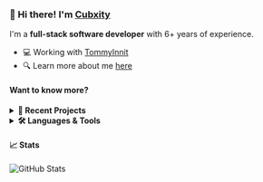 ### 👋 Hi there! I'm [Cubxity](https://cubxity.dev)

I'm a **full-stack software developer** with 6+ years of experience.

* 💻 Working with [TommyInnit](https://www.youtube.com/c/TommyInnit)
* 🔍 Learn more about me [here](https://cubxity.dev)

#### Want to know more?

<details>
<summary><b>📁 Recent Projects</b></summary>
<br/>

- [I Simulated A Minecraft Zombie Apocalypse](https://www.youtube.com/watch?v=Ic5eaN15SUU) - QA and system
  administration
- [I Made 100 Minecraft Players Simulate Civilization…](https://www.youtube.com/watch?v=6WXb4R4IF2A) - QA and system
  administration
- [$150,000 Funniest Survival Games...](https://www.youtube.com/watch?v=s9FqnrJnmDQ) - DevOps, QA, and system
  administration
- [Minecraft 1 VS 1,000 Players!](https://www.youtube.com/watch?v=iKD14Sr2CUI) - DevOps and system administration
- [100 Minecraft YouTubers VS Natural Disasters!](https://www.youtube.com/watch?v=h61SlPZfWfw) - Development, QA,
  DevOps, system administration, and support
- [Minecraft's Funniest YouTuber Hunger Games...](https://www.youtube.com/watch?v=OCSfKNhe-FU) - QA, DevOps, system
  administration, and support
- [Minecraft's Funniest YouTuber Talent Show...](https://www.youtube.com/watch?v=a3ejYq70wps) - DevOps, system
  administration, and support

</details>
<details>
<summary><b>🛠️ Languages & Tools</b></summary>
  <br/>

![My Skills](https://skillicons.dev/icons?i=kotlin,java,js,ts,nodejs,go,rust,cs,docker,kubernetes,prometheus,grafana,postgresql,redis,linux,flutter,next,react,svelte,mui,tailwind,graphql,ktor,gradle,idea,androidstudio,vscode,figma,cloudflare,discord)

...and more!

</details>

#### 📈 Stats

![GitHub Stats](https://github-readme-stats.vercel.app/api?username=Cubxity&count_private=true&theme=dark&show_icons=true)
 